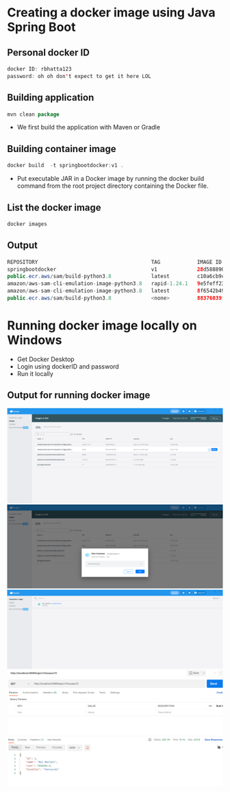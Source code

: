 # Creating a docker image using Java Spring Boot #

## Personal docker ID ##
```java
docker ID: rbhatta123
password: oh oh don't expect to get it here LOL
```

## Building application ##
```java
mvn clean package
```
- We first build the application with Maven or Gradle

## Building container image ##
```java
docker build  -t springbootdocker:v1 .
```
- Put executable JAR in a Docker image by running the docker build command from the root project directory containing the Docker file.

## List the docker image ##
```java
docker images 
```

## Output ##
```java
REPOSITORY                                     TAG            IMAGE ID       CREATED          SIZE 
springbootdocker                               v1             28d588890767   22 seconds ago   166MB
public.ecr.aws/sam/build-python3.8             latest         c10a6cb9c1a5   6 weeks ago      2.19GB
amazon/aws-sam-cli-emulation-image-python3.8   rapid-1.24.1   9e5feff23a17   7 weeks ago      519MB
amazon/aws-sam-cli-emulation-image-python3.8   latest         8f6542b496db   7 weeks ago      503MB
public.ecr.aws/sam/build-python3.8             <none>         88376039f11a   2 months ago     2.18GB
```

# Running docker image locally on Windows #
- Get Docker Desktop
- Login using dockerID and password
- Run it locally

## Output for running docker image ##
<img src="img/1.PNG"/>
<img src="img/2.PNG"/>
<img src="img/3.PNG"/>
<img src="img/4.PNG"/>
